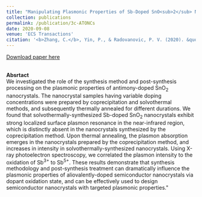 ```yaml
---
title: "Manipulating Plasmonic Properties of Sb-Doped SnO<sub>2</sub> Nanocrystals by Controlling Dopant Oxidation State via Synthesis Method and Processing Conditions"
collection: publications
permalink: /publication/3c-ATONCs
date: 2020-09-08
venue: 'ECS Transactions'
citation: '<b>Zhang, C.</b>, Yin, P., & Radovanovic, P. V. (2020). &quot;Manipulating Carrier Polarization in Semiconductor Nanocrystals.&quot; <i>ECS Transactions</i>. 98(3), 77.'
---
```


[Download paper here](https://doi.org/10.1149/09803.0077ecst)

<br/><b>Absrtact</b><br/>
We investigated the role of the synthesis method and post-synthesis processing on the plasmonic properties of antimony-doped SnO<sub>2</sub> nanocrystals. The nanocrystal samples 
having variable doping concentrations were prepared by coprecipitation and solvothermal methods, and subsequently thermally 
annealed for different durations. We found that solvothermally-synthesized Sb-doped SnO<sub>2</sub> nanocrystals exhibit strong localized surface plasmon 
resonance in the near-infrared region, which is distinctly absent in the nanocrystals synthesized by the coprecipitation method. Upon thermal annealing, 
the plasmon absorption emerges in the nanocrystals prepared by the coprecipitation method, and increases in intensity in solvothermally-synthesized 
nanocrystals. Using X-ray photoelectron spectroscopy, we correlated the plasmon intensity to the oxidation of Sb<sup>3+</sup> to Sb<sup>5+</sup>. These results demonstrate that synthesis methodology and post-synthesis treatment can dramatically influence the plasmonic properties of aliovalently-doped semiconductor 
nanocrystals via dopant oxidation state, and can be effectively used to design semiconductor nanocrystals with targeted plasmonic properties."

